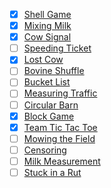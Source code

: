 - [x] [Shell Game](shell-game)
- [x] [Mixing Milk](mixing-milk)
- [x] [Cow Signal](cow-signal)
- [ ] [Speeding Ticket](speeding-ticket)
- [x] [Lost Cow](lost-cow)
- [ ] [Bovine Shuffle](bovine-shuffle)
- [ ] [Bucket List](bucket-list)
- [ ] [Measuring Traffic](measuring-traffic)
- [ ] [Circular Barn](circular-barn)
- [x] [Block Game](block-game)
- [x] [Team Tic Tac Toe](team-tic-tac-toe)
- [ ] [Mowing the Field](mowing-the-field)
- [ ] [Censoring](censoring)
- [ ] [Milk Measurement](milk-measurement)
- [ ] [Stuck in a Rut](stuck-in-a-rut)

